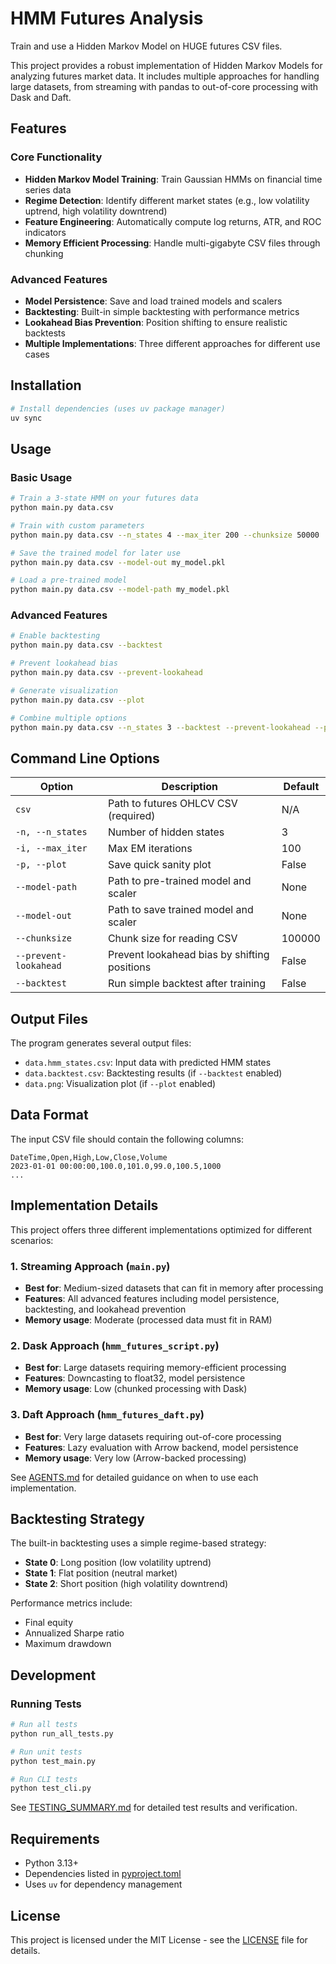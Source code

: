 # HMM Futures Analysis

Train and use a Hidden Markov Model on HUGE futures CSV files.

This project provides a robust implementation of Hidden Markov Models for analyzing futures market data. It includes multiple approaches for handling large datasets, from streaming with pandas to out-of-core processing with Dask and Daft.

## Features

### Core Functionality
- **Hidden Markov Model Training**: Train Gaussian HMMs on financial time series data
- **Regime Detection**: Identify different market states (e.g., low volatility uptrend, high volatility downtrend)
- **Feature Engineering**: Automatically compute log returns, ATR, and ROC indicators
- **Memory Efficient Processing**: Handle multi-gigabyte CSV files through chunking

### Advanced Features
- **Model Persistence**: Save and load trained models and scalers
- **Backtesting**: Built-in simple backtesting with performance metrics
- **Lookahead Bias Prevention**: Position shifting to ensure realistic backtests
- **Multiple Implementations**: Three different approaches for different use cases

## Installation

```bash
# Install dependencies (uses uv package manager)
uv sync
```

## Usage

### Basic Usage

```bash
# Train a 3-state HMM on your futures data
python main.py data.csv

# Train with custom parameters
python main.py data.csv --n_states 4 --max_iter 200 --chunksize 50000

# Save the trained model for later use
python main.py data.csv --model-out my_model.pkl

# Load a pre-trained model
python main.py data.csv --model-path my_model.pkl
```

### Advanced Features

```bash
# Enable backtesting
python main.py data.csv --backtest

# Prevent lookahead bias
python main.py data.csv --prevent-lookahead

# Generate visualization
python main.py data.csv --plot

# Combine multiple options
python main.py data.csv --n_states 3 --backtest --prevent-lookahead --plot --model-out model.pkl
```

## Command Line Options

| Option | Description | Default |
|--------|-------------|---------|
| `csv` | Path to futures OHLCV CSV (required) | N/A |
| `-n, --n_states` | Number of hidden states | 3 |
| `-i, --max_iter` | Max EM iterations | 100 |
| `-p, --plot` | Save quick sanity plot | False |
| `--model-path` | Path to pre-trained model and scaler | None |
| `--model-out` | Path to save trained model and scaler | None |
| `--chunksize` | Chunk size for reading CSV | 100000 |
| `--prevent-lookahead` | Prevent lookahead bias by shifting positions | False |
| `--backtest` | Run simple backtest after training | False |

## Output Files

The program generates several output files:

- `data.hmm_states.csv`: Input data with predicted HMM states
- `data.backtest.csv`: Backtesting results (if `--backtest` enabled)
- `data.png`: Visualization plot (if `--plot` enabled)

## Data Format

The input CSV file should contain the following columns:

```csv
DateTime,Open,High,Low,Close,Volume
2023-01-01 00:00:00,100.0,101.0,99.0,100.5,1000
...
```

## Implementation Details

This project offers three different implementations optimized for different scenarios:

### 1. Streaming Approach (`main.py`)
- **Best for**: Medium-sized datasets that can fit in memory after processing
- **Features**: All advanced features including model persistence, backtesting, and lookahead prevention
- **Memory usage**: Moderate (processed data must fit in RAM)

### 2. Dask Approach (`hmm_futures_script.py`)
- **Best for**: Large datasets requiring memory-efficient processing
- **Features**: Downcasting to float32, model persistence
- **Memory usage**: Low (chunked processing with Dask)

### 3. Daft Approach (`hmm_futures_daft.py`)
- **Best for**: Very large datasets requiring out-of-core processing
- **Features**: Lazy evaluation with Arrow backend, model persistence
- **Memory usage**: Very low (Arrow-backed processing)

See [AGENTS.md](AGENTS.md) for detailed guidance on when to use each implementation.

## Backtesting Strategy

The built-in backtesting uses a simple regime-based strategy:
- **State 0**: Long position (low volatility uptrend)
- **State 1**: Flat position (neutral market)
- **State 2**: Short position (high volatility downtrend)

Performance metrics include:
- Final equity
- Annualized Sharpe ratio
- Maximum drawdown

## Development

### Running Tests

```bash
# Run all tests
python run_all_tests.py

# Run unit tests
python test_main.py

# Run CLI tests
python test_cli.py
```

See [TESTING_SUMMARY.md](TESTING_SUMMARY.md) for detailed test results and verification.

## Requirements

- Python 3.13+
- Dependencies listed in [pyproject.toml](pyproject.toml)
- Uses `uv` for dependency management

## License

This project is licensed under the MIT License - see the [LICENSE](LICENSE) file for details.